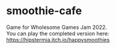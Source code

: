 # smoothie-cafe
Game for Wholesome Games Jam 2022.  
You can play the completed version here: https://hipstermia.itch.io/happysmoothies

